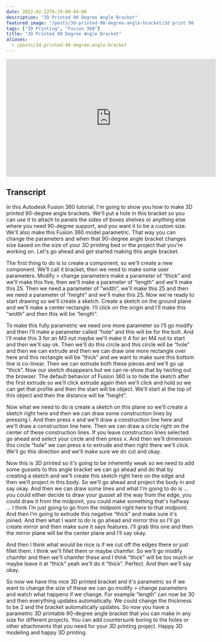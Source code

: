 ```yaml
---
date: 2022-02-22T8:29:00-04:00
description: "3D Printed 90 Degree Angle Bracket"
featured_image: "/posts/3d-printed-90-degree-angle-bracket/3d print 90 degree bracket title.jpg"
tags: ["3D Printing", "Fusion 360"]
title: "3D Printed 90 Degree Angle Bracket"
aliases:
  - /posts/3d-printed-90-degree-angle-bracket
---
```


<div class="iframe-16-9-container">
<iframe class="youTubeIframe" width="560" height="315" src="https://www.youtube.com/embed/lAX7XAcrvL4?rel=0" title="YouTube video player" frameborder="0" allow="accelerometer; autoplay; clipboard-write; encrypted-media; gyroscope; picture-in-picture; web-share" allowfullscreen></iframe>
</div>


## Transcript

In this Autodesk Fusion 360 tutorial, I'm going to show you how to make 3D printed 90-degree angle brackets. We'll put a hole in this bracket so you can use it to attach to panels the sides of boxes shelves or anything else where you need 90-degree support, and you want it to be a custom size. We'll also make this Fusion 360 model parametric. That way you can change the parameters and when that 90-degree angle bracket changes size based on the size of your 3D printing bed or the project that you're working on. Let's go ahead and get started making this angle bracket.

The first thing to do is to create a component, so we'll create a new component. We'll call it bracket, then we need to make some user parameters. Modify > change parameters make a parameter of “thick” and we'll make this five, then we'll make a parameter of “length” and we'll make this 25. Then we need a parameter of “width”, we'll make this 25 and then we need a parameter of “height” and we'll make this 25. Now we're ready to start drawing so we'll create a sketch. Create a sketch on the ground plane and we'll make a center rectangle. I’ll click on the origin and I’ll make this “width” and then this will be “length”.

To make this fully parametric we need one more parameter so I’ll go modify and then I’ll make a parameter called “hole” and this will be for the bolt. And I’ll make this 3 for an M3 nut maybe we'll make it 4 for an M4 nut to start and then we'll say ok. Then we'll do this circle and this circle will be “hole” and then we can extrude and then we can draw one more rectangle over here and this rectangle will be “thick” and we want to make sure this bottom line is co-linear. Then we can extrude both these pieces and we'll go up “thick”. Now our sketch disappears but we can re-show that by twirling out the browser. The default behavior of Fusion 360 is to hide the sketch after the first extrude so we'll click extrude again then we'll click and hold so we can get that profile and then the start will be object. We'll start at the top of this object and then the distance will be “height”.

Now what we need to do is create a sketch on this plane so we'll create a sketch right here and then we can draw some construction lines by pressing l. And then press x and we'll draw a construction line here and we'll draw a construction line here. Then we can draw a circle right on the center of these construction lines. If you leave construction lines selected go ahead and select your circle and then press x. And then we'll dimension this circle “hole” we can press e to extrude and then right there we'll click. We'll go this direction and we'll make sure we do cut and okay.

Now this is 3D printed so it's going to be inherently weak so we need to add some gussets to this angle bracket we can go ahead and do that by creating a sketch and we'll create this sketch right here on the edge and then we'll project in this body. So we'll go ahead and project the body in and say okay. And then we can draw some lines and what I’m going to do is … you could either decide to draw your gusset all the way from the edge, you could draw it from the midpoint, you could make something that's halfway … I think I’m just going to go from the midpoint right here to that midpoint. And then I’m going to extrude this negative “thick” and make sure it's joined. And then what I want to do is go ahead and mirror this so I’ll go create mirror and then make sure it says features. I’ll grab this one and then the mirror plane will be the center plane and I’ll say okay.

And then I think what would be nice is if we cut off the edges there or just fillet them. I think we'll fillet them or maybe chamfer. So we'll go modify chamfer and then we'll chamfer these and I think “thick” will be too much or maybe leave it at “thick” yeah we'll do it “thick”. Perfect. And then we'll say okay.

So now we have this nice 3D printed bracket and it's parametric so if we want to change the size of these we can go modify > change parameters and watch what happens if we change. For example “length” can now be 30 and then everything updates automatically. We could change the thickness to be 2 and the bracket automatically updates. So now you have a parametric 3D printable 90-degree angle bracket that you can make in any size for different projects. You can add countersunk boring to the holes or other attachments that you need for your 3D printing project. Happy 3D modeling and happy 3D printing.
